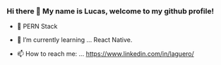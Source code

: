 ### Hi there 👋 My name is Lucas, welcome to my github profile!

- &#128296; PERN Stack

- 🌱 I’m currently learning ... React Native.

- 📫 How to reach me: ... https://www.linkedin.com/in/laguero/
